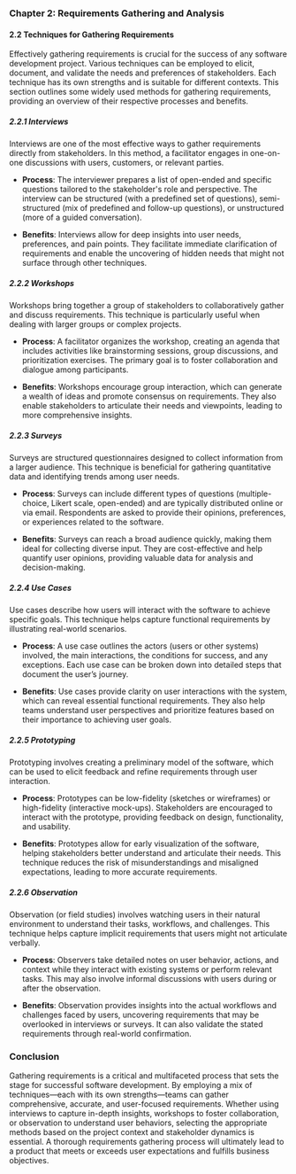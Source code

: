 ### Chapter 2: Requirements Gathering and Analysis

#### 2.2 Techniques for Gathering Requirements

Effectively gathering requirements is crucial for the success of any software development project. Various techniques can be employed to elicit, document, and validate the needs and preferences of stakeholders. Each technique has its own strengths and is suitable for different contexts. This section outlines some widely used methods for gathering requirements, providing an overview of their respective processes and benefits.

##### 2.2.1 Interviews

Interviews are one of the most effective ways to gather requirements directly from stakeholders. In this method, a facilitator engages in one-on-one discussions with users, customers, or relevant parties.

- **Process**: The interviewer prepares a list of open-ended and specific questions tailored to the stakeholder's role and perspective. The interview can be structured (with a predefined set of questions), semi-structured (mix of predefined and follow-up questions), or unstructured (more of a guided conversation).
  
- **Benefits**: Interviews allow for deep insights into user needs, preferences, and pain points. They facilitate immediate clarification of requirements and enable the uncovering of hidden needs that might not surface through other techniques.

##### 2.2.2 Workshops

Workshops bring together a group of stakeholders to collaboratively gather and discuss requirements. This technique is particularly useful when dealing with larger groups or complex projects.

- **Process**: A facilitator organizes the workshop, creating an agenda that includes activities like brainstorming sessions, group discussions, and prioritization exercises. The primary goal is to foster collaboration and dialogue among participants.

- **Benefits**: Workshops encourage group interaction, which can generate a wealth of ideas and promote consensus on requirements. They also enable stakeholders to articulate their needs and viewpoints, leading to more comprehensive insights.

##### 2.2.3 Surveys

Surveys are structured questionnaires designed to collect information from a larger audience. This technique is beneficial for gathering quantitative data and identifying trends among user needs.

- **Process**: Surveys can include different types of questions (multiple-choice, Likert scale, open-ended) and are typically distributed online or via email. Respondents are asked to provide their opinions, preferences, or experiences related to the software.

- **Benefits**: Surveys can reach a broad audience quickly, making them ideal for collecting diverse input. They are cost-effective and help quantify user opinions, providing valuable data for analysis and decision-making.

##### 2.2.4 Use Cases

Use cases describe how users will interact with the software to achieve specific goals. This technique helps capture functional requirements by illustrating real-world scenarios.

- **Process**: A use case outlines the actors (users or other systems) involved, the main interactions, the conditions for success, and any exceptions. Each use case can be broken down into detailed steps that document the user’s journey.

- **Benefits**: Use cases provide clarity on user interactions with the system, which can reveal essential functional requirements. They also help teams understand user perspectives and prioritize features based on their importance to achieving user goals.

##### 2.2.5 Prototyping

Prototyping involves creating a preliminary model of the software, which can be used to elicit feedback and refine requirements through user interaction.

- **Process**: Prototypes can be low-fidelity (sketches or wireframes) or high-fidelity (interactive mock-ups). Stakeholders are encouraged to interact with the prototype, providing feedback on design, functionality, and usability.

- **Benefits**: Prototypes allow for early visualization of the software, helping stakeholders better understand and articulate their needs. This technique reduces the risk of misunderstandings and misaligned expectations, leading to more accurate requirements.

##### 2.2.6 Observation

Observation (or field studies) involves watching users in their natural environment to understand their tasks, workflows, and challenges. This technique helps capture implicit requirements that users might not articulate verbally.

- **Process**: Observers take detailed notes on user behavior, actions, and context while they interact with existing systems or perform relevant tasks. This may also involve informal discussions with users during or after the observation.

- **Benefits**: Observation provides insights into the actual workflows and challenges faced by users, uncovering requirements that may be overlooked in interviews or surveys. It can also validate the stated requirements through real-world confirmation.

### Conclusion

Gathering requirements is a critical and multifaceted process that sets the stage for successful software development. By employing a mix of techniques—each with its own strengths—teams can gather comprehensive, accurate, and user-focused requirements. Whether using interviews to capture in-depth insights, workshops to foster collaboration, or observation to understand user behaviors, selecting the appropriate methods based on the project context and stakeholder dynamics is essential. A thorough requirements gathering process will ultimately lead to a product that meets or exceeds user expectations and fulfills business objectives.